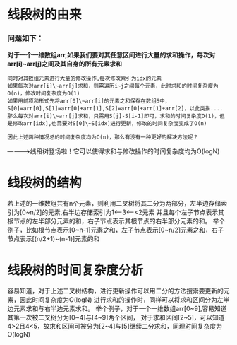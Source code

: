# 线段树的由来
### 问题如下：

**对于一个一维数组arr,如果我们要对其任意区间进行大量的求和操作，每次对arr[i]\~arr[j]之间及其自身的所有元素求和**
	
	同时对其数组元素进行大量的修改操作,每次修改索引为idx的元素
	如果每次对arr[i]\~arr[j]求和，则需遍历i~j之间每个元素，此时求和的时间复杂度为O(n)，修改时间复杂度为O(1)
	如果用前项和形式先将arr[0]\~arr[i]的元素之和保存在数组S中，S[0]=arr[0],S[1]=arr[0]+arr[1],S[2]=arr[0]+arr[1]+arr[2]，以此类推....
	那么每次对arr[i]\~arr[j]求和，只需用S[j]-S[i-1]即可，求和的时间复杂度O(1)，但是修改arr[idx],也需要对S[0]\~S[idx]进行更新，修改的时间复杂度变成了O(n)

	因此上述两种情况总的时间复杂度均为O(n)，那么有没有一种更好的解决方法呢？
————>线段树登场啦！它可以使得求和与修改操作的时间复杂度均为O(logN)

#	线段树的结构

若上述的一维数组共有n个元素，则利用二叉树将其二分为两部分，左半边存储索引为[0\~n/2]的元素,右半边存储索引为1<——3<——<2元素
并且每个左子节点表示其根节点的左半部分元素的和，右子节点表示其根节点的右半部分元素的和。
举个例子，比如根节点表示[0\~n-1]元素之和，左子节点表示[0\~n/2]元素之和，右子节点表示[(n/2+1)\~(n-1)]元素的和

#	线段树的时间复杂度分析

容易知道，对于上述二叉树结构，进行更新操作可以用二分的方法搜索要更新的元素，因此时间复杂度为O(logN)
进行求和的操作时，同样可以将求和区间分为左半边元素求和与右半边元素求和。
举个例子，对于一个一维数组arr[0\~9],容易知道其第一次被二叉树分为[0\~4]与[4\~9]两个区间，
对于求和区间[2\~5]，可以知道4>2且4<5，故求和区间可被分为[2\~4]与[5]继续二分求和，同理时间复杂度为O(logN)
